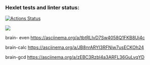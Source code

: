 ### Hexlet tests and linter status:

[![Actions Status](https://github.com/Artoym1234/frontend-project-lvl1/workflows/hexlet-check/badge.svg)](https://github.com/Artoym1234/frontend-project-lvl1/actions)

<a href="https://codeclimate.com/github/Artoym1234/frontend-project-lvl1/maintainability"><img src="https://api.codeclimate.com/v1/badges/baabedddac5b86051ef0/maintainability" /></a>

brain- even https://asciinema.org/a/tbtRLIvD7Sw4058Q1FKB8Ui4c

brain-calc https://asciinema.org/a/JB8nrARYI3RFNiw7usECKOh24

brain-gcd  https://asciinema.org/a/zEBC3Rzbl4a3ARFL36GuLvqYD
